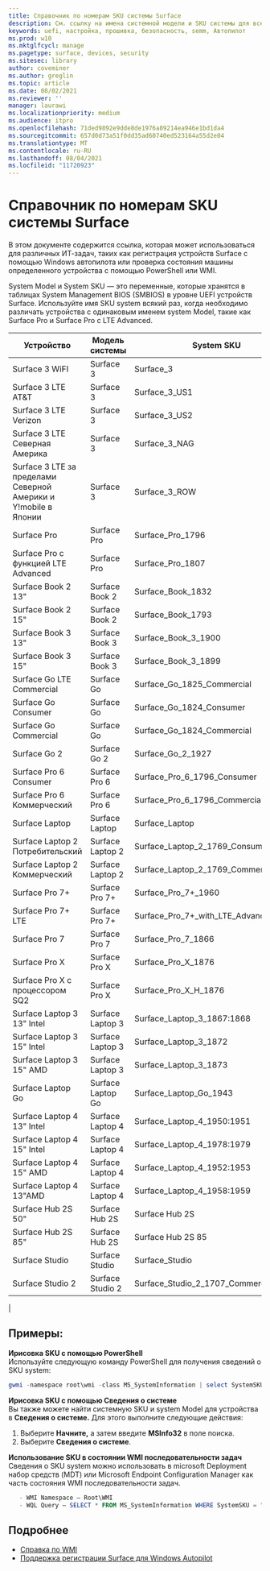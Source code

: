```yaml
---
title: Справочник по номерам SKU системы Surface
description: См. ссылку на имена системной модели и SKU системы для всех устройств Surface.
keywords: uefi, настройка, прошивка, безопасность, semm, Автопилот
ms.prod: w10
ms.mktglfcycl: manage
ms.pagetype: surface, devices, security
ms.sitesec: library
author: coveminer
ms.author: greglin
ms.topic: article
ms.date: 08/02/2021
ms.reviewer: ''
manager: laurawi
ms.localizationpriority: medium
ms.audience: itpro
ms.openlocfilehash: 71ded9892e9dde8de1976a89214ea946e1bd1da4
ms.sourcegitcommit: 657d0d73a51f0dd35ad60740ed523164a55d2e04
ms.translationtype: MT
ms.contentlocale: ru-RU
ms.lasthandoff: 08/04/2021
ms.locfileid: "11720923"
---
```

# <a name="surface-system-sku-reference"></a>Справочник по номерам SKU системы Surface

В этом документе содержится ссылка, которая может использоваться для различных ИТ-задач, таких как регистрация устройств Surface с помощью Windows автопилота или проверка состояния машины определенного устройства с помощью PowerShell или WMI.

System Model и System SKU — это переменные, которые хранятся в таблицах System Management BIOS (SMBIOS) в уровне UEFI устройств Surface. Используйте имя SKU system всякий раз, когда необходимо различать устройства с одинаковым именем system Model, такие как Surface Pro и Surface Pro с LTE Advanced.

| Устройство   | Модель системы | System SKU       |
| ---------- | ----------- | -------------- |
| Surface 3 WiFI                                               | Surface 3        | Surface_3                        |
| Surface 3 LTE AT&T                                           | Surface 3        | Surface_3_US1                    |
| Surface 3 LTE Verizon                                        | Surface 3        | Surface_3_US2                    |
| Surface 3 LTE Северная Америка                                  | Surface 3        | Surface_3_NAG                    |
| Surface 3 LTE за пределами Северной Америки и Y!mobile в Японии | Surface 3        | Surface_3_ROW                    |
| Surface Pro                                                  | Surface Pro      | Surface_Pro_1796                 |
| Surface Pro с функцией LTE Advanced                                | Surface Pro      | Surface_Pro_1807                 |
| Surface Book 2 13"                                        | Surface Book 2   | Surface_Book_1832                |
| Surface Book 2 15"                                        | Surface Book 2   | Surface_Book_1793                |
| Surface Book 3 13"                                        | Surface Book 3   | Surface_Book_3_1900                |
| Surface Book 3 15"                                        | Surface Book 3   | Surface_Book_3_1899
| Surface Go LTE Commercial | Surface Go | Surface_Go_1825_Commercial |
| Surface Go Consumer                                          | Surface Go       | Surface_Go_1824_Consumer         |
| Surface Go Commercial                                        | Surface Go       | Surface_Go_1824_Commercial       |
| Surface Go 2                                                 | Surface Go 2     | Surface_Go_2_1927                |
| Surface Pro 6 Consumer                                       | Surface Pro 6    | Surface_Pro_6_1796_Consumer      |
| Surface Pro 6 Коммерческий                                     | Surface Pro 6    | Surface_Pro_6_1796_Commercial    |
| Surface Laptop                                               | Surface Laptop   | Surface_Laptop                   |
| Surface Laptop 2 Потребительский                                    | Surface Laptop 2 | Surface_Laptop_2_1769_Consumer   |
| Surface Laptop 2 Коммерческий                                  | Surface Laptop 2 | Surface_Laptop_2_1769_Commercial |
| Surface Pro 7+                                               | Surface Pro 7+ | Surface_Pro_7+_1960|
| Surface Pro 7+ LTE                                           | Surface Pro 7+ | Surface_Pro_7+_with_LTE_Advanced_1961|
| Surface Pro 7                 | Surface Pro 7    | Surface_Pro_7_1866         |
| Surface Pro X                 | Surface Pro X    | Surface_Pro_X_1876         |
| Surface Pro X с процессором SQ2                | Surface Pro X    | Surface_Pro_X_H_1876        |
| Surface Laptop 3 13" Intel | Surface Laptop 3 | Surface_Laptop_3_1867:1868 |
| Surface Laptop 3 15" Intel | Surface Laptop 3 | Surface_Laptop_3_1872      |
| Surface Laptop 3 15" AMD   | Surface Laptop 3 | Surface_Laptop_3_1873      |
| Surface Laptop Go  | Surface Laptop Go | Surface_Laptop_Go_1943      |
| Surface Laptop 4 13" Intel | Surface Laptop 4 | Surface_Laptop_4_1950:1951 |
| Surface Laptop 4 15" Intel | Surface Laptop 4 | Surface_Laptop_4_1978:1979     |
| Surface Laptop 4 15" AMD   | Surface Laptop 4 | Surface_Laptop_4_1952:1953     |
| Surface Laptop 4 13"AMD   | Surface Laptop 4 | Surface_Laptop_4_1958:1959    |
| Surface Hub 2S 50"  | Surface Hub 2S | Surface Hub 2S   |
| Surface Hub 2S 85"  | Surface Hub 2S | Surface Hub 2S 85   |
| Surface Studio | Surface Studio | Surface_Studio   |
| Surface Studio 2 | Surface Studio 2 | Surface_Studio_2_1707_Commercial   |
|

## <a name="examples"></a>Примеры:

**Ирисовка SKU с помощью PowerShell**  
Используйте следующую команду PowerShell для получения сведений о SKU system:

 ``` powershell  
gwmi -namespace root\wmi -class MS_SystemInformation | select SystemSKU 
```

**Ирисовка SKU с помощью Сведения о системе**  
Вы также можете найти системную SKU и system Model для устройства в **Сведения о системе.** Для этого выполните следующие действия:

1. Выберите **Начните,** а затем введите **MSInfo32** в поле поиска.  
1. Выберите **Сведения о системе**.

**Использование SKU в состоянии WMI последовательности задач**  
Сведения о SKU system можно использовать в microsoft Deployment набор средств (MDT) или Microsoft Endpoint Configuration Manager как часть состояния WMI последовательности задач.

 ``` powershell  
    - WMI Namespace – Root\WMI
    - WQL Query – SELECT * FROM MS_SystemInformation WHERE SystemSKU = "Surface_Pro_1796"
 ```

## <a name="learn-more"></a>Подробнее

- [Справка по WMI](/windows/win32/wmisdk/wmi-reference)
- [Поддержка регистрации Surface для Windows Autopilot](surface-autopilot-registration-support.md)

